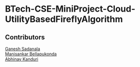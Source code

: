 # BTech-CSE-MiniProject-Cloud-UtilityBasedFireflyAlgorithm

## Contributors

[Ganesh Sadanala](https://github.com/ganesh-sadanala)\
[Manisankar Bellapukonda](https://github.com/bmanishankar)\
[Abhinay Kanduri](https://github.com/kanduri-abhinay)
